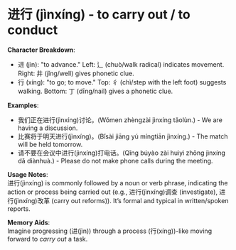 # **进行 (jìnxíng) - to carry out / to conduct**

**Character Breakdown**:  
- 进 (jìn): "to advance." Left: 辶 (chuò/walk radical) indicates movement. Right: 井 (jǐng/well) gives phonetic clue.  
- 行 (xíng): "to go; to move." Top: 彳 (chì/step with the left foot) suggests walking. Bottom: 丁 (dīng/nail) gives a phonetic clue.

**Examples**:  
- 我们正在进行(jìnxíng)讨论。(Wǒmen zhèngzài jìnxíng tǎolùn.) - We are having a discussion.  
- 比赛将于明天进行(jìnxíng)。(Bǐsài jiāng yú míngtiān jìnxíng.) - The match will be held tomorrow.  
- 请不要在会议中进行(jìnxíng)打电话。(Qǐng búyào zài huìyì zhōng jìnxíng dǎ diànhuà.) - Please do not make phone calls during the meeting.

**Usage Notes**:  
进行(jìnxíng) is commonly followed by a noun or verb phrase, indicating the action or process being carried out (e.g., 进行(jìnxíng)调查 (investigate), 进行(jìnxíng)改革 (carry out reforms)). It’s formal and typical in written/spoken reports.

**Memory Aids**:  
Imagine progressing (进(jìn)) through a process (行(xíng))-like moving forward to *carry out* a task.